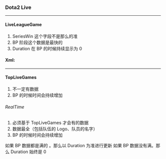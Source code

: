 ### Dota2 Live
---
#### LiveLeagueGame

1. SeriesWin 这个字段不是那么的准
2. BP 阶段这个数据是最快的
3. Duration 在 BP 的时候持续显示为 0 

#### Xml:

---
#### TopLiveGames

1. 不一定有数据
2. BP 的时候时间会持续增加

###### RealTime

1. 必须基于 TopLiveGames 才会有的数据
2. 数据最全（包括队伍的 Logo、队员的名字）
3. BP 的时候时间会持续增加


如果 BP 数据都是满的 。那么以 Duration 为准进行更新
如果 BP 数据没有满。那么 Duration 始终是 0